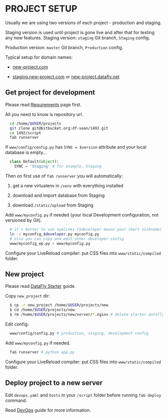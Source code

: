 PROJECT SETUP
=============

Usually we are using two versions of each project - production and staging.

Staging version is used until project is gone live and after that for
testing any new features. Staging version: `staging` Git branch, `Staging` config.

Production version: `master` Git branch, `Production` config.

Typical setup for domain names:

* [new-project.com](new-project.com)

* [staging.new-project.com](staging.new-project.com) or
  [new-project.datafly.net](new-project.datafly.net)

Get project for development
---------------------------

Please read [Requirements](/requirements) page first.

All you need to know is repository url.

```bash
  cd /home/$USER/projects
  git clone git@bitbucket.org:df-sean/1492.git
  cd 1492/script
  fab runserver   
```

If `www/config/config.py` has `SYNC = $version` attribute and your local database is empty...

```python
  class Default(object):
    SYNC = 'Staging' # for example, Staging
```

Then on first use of `fab runserver` you will automatically:

1. get a new virtualenv in `/venv` with everything installed

2. download and import database from Staging

3. download `/static/upload` from Staging

Add `www/myconfig.py` if needed (your local Development configuration, not
versioned by Git).

```bash
  # it's better to use symlinks ($developer means your short nickname)
  ln -s myconfig_$developer.py myconfig.py
  # also you can copy and edit other developer config
  www/myconfig_ep.py > www/myconfig.py
```

Configure your LiveReload compiler: put CSS files into `www/static/compiled`
folder.

New project
-----------

Please read [DataFly Starter](/datafly-starter) guide.

Copy `new_project` dir:

```bash
  $ cp -r new_project /home/$USER/projects/new
  $ cd /home/$USER/projects/new
  $ rm /home/$USER/projects/new/server/*.nginx # delete starter.datafly.net conf
```

Edit config:

```bash
  www/config/config.py # production, staging, development config
```

Add `www/myconfig.py` if needed.

```bash
  fab runserver # python app.py
```

Configure your LiveReload compiler: put CSS files into `www/static/compiled`
folder.

Deploy project to a new server
------------------------------

Edit `devops.yaml` and `hosts` in your `/script`
folder before running `fab deploy` command.

Read [DevOps](/devops) guide for more information.